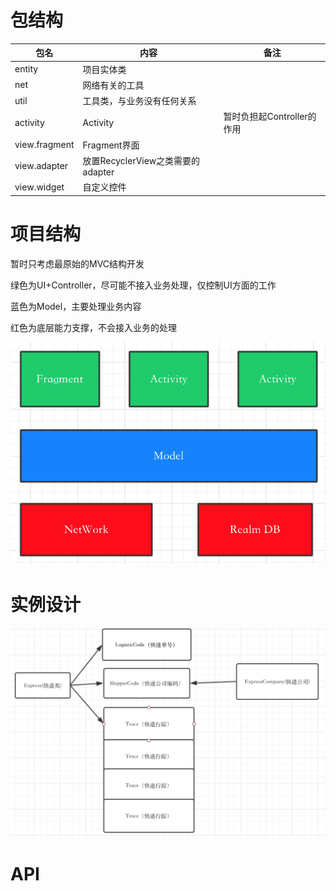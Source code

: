 # 包结构

| 包名            | 内容                         | 备注                 |
| ------------- | -------------------------- | ------------------ |
| entity        | 项目实体类                      |                    |
| net           | 网络有关的工具                    |                    |
| util          | 工具类，与业务没有任何关系              |                    |
| activity      | Activity                   | 暂时负担起Controller的作用 |
| view.fragment | Fragment界面                 |                    |
| view.adapter  | 放置RecyclerView之类需要的adapter |                    |
| view.widget   | 自定义控件                      |                    |



# 项目结构

暂时只考虑最原始的MVC结构开发

绿色为UI+Controller，尽可能不接入业务处理，仅控制UI方面的工作

蓝色为Model，主要处理业务内容

红色为底层能力支撑，不会接入业务的处理

 ![QQ20160625-0@2x](img/QQ20160625-0@2x.png)









# 实例设计

![](img/QQ20160625-1@2x.png)



# API

